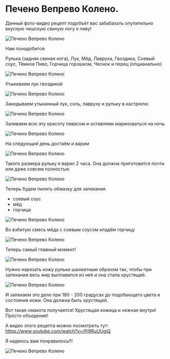# Печено Вепрево Колено.
Данный фото-видео рецепт подобъёт вас забабахать опупительно вкусную чешскую свиную ногу к пиву!

![Печено Вепрево Колено][id1]

Нам понадобится:	

Рулька (задняя свиная нога), Лук, Мёд, Лавруха, Гвоздика, Соевый соус, Тёмное Пиво, Горчица горошком, Чеснок и перец (опцианально)

![Печено Вепрево Колено][id2]

Утыкиваем лук гвоздикой	

![Печено Вепрево Колено][id3]

Закидываем утыканный лук, соль, лавруху и рульку в кастрюлю	

![Печено Вепрево Колено][id4]

Заливаем всю эту красоту пивасом и оставляем мариноваться на ночь	

![Печено Вепрево Колено][id5]

На следующий день достаём и варим	

![Печено Вепрево Колено][id6]

Такого размера рульку я варил 2 часа. Она должна приготовится почти или даже совсем полностью	

![Печено Вепрево Колено][id7]

Теперь будем пилить обмазку для запекания	

- соевый соус
- мёд
- горчица

![Печено Вепрево Колено][id8]

Во взбитую смесь мёда с соевым соусом кладём горчицу	

![Печено Вепрево Колено][id9]

Теперь самый главный момент!	

![Печено Вепрево Колено][id10]

Нужно нарезать кожу рульки шахматным образом так, чтобы при запекании весь жир выплавился из неё и она стала хрустящей.	

![Печено Вепрево Колено][id11]

И запекаем это дело при 180 - 200 градусах до подобающего цвета и состояния кожи. Она должна быть хрустящей.	

Вот такая смакота получается! Хрустящая кожица и нежная внутри! Просто объедение!

А видео этого рецепта можно посмотреть тут: https://www.youtube.com/watch?v=rPi9RuUUgiQ

Я надеюсь вам понравилось!!!

![Печено Вепрево Колено][id12]

[id1]: /images/Kulinar/Second/pecheno_koleno_001.jpg 'Печено Вепрево Колено'
[id2]: /images/Kulinar/Second/pecheno_koleno_002.jpg 'Печено Вепрево Колено'
[id3]: /images/Kulinar/Second/pecheno_koleno_003.jpg 'Печено Вепрево Колено'
[id4]: /images/Kulinar/Second/pecheno_koleno_004.jpg 'Печено Вепрево Колено'
[id5]: /images/Kulinar/Second/pecheno_koleno_005.jpg 'Печено Вепрево Колено'
[id6]: /images/Kulinar/Second/pecheno_koleno_006.jpg 'Печено Вепрево Колено'
[id7]: /images/Kulinar/Second/pecheno_koleno_007.jpg 'Печено Вепрево Колено'
[id8]: /images/Kulinar/Second/pecheno_koleno_008.jpg 'Печено Вепрево Колено'
[id9]: /images/Kulinar/Second/pecheno_koleno_009.jpg 'Печено Вепрево Колено'
[id10]: /images/Kulinar/Second/pecheno_koleno_010.jpg 'Печено Вепрево Колено'
[id11]: /images/Kulinar/Second/pecheno_koleno_011.jpg 'Печено Вепрево Колено'
[id12]: /images/Kulinar/Second/pecheno_koleno_012.jpg 'Печено Вепрево Колено'
